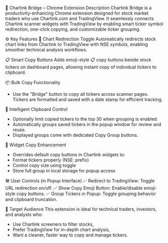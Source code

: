 🧩 Chartink Bridge – Chrome Extension Description
Chartink Bridge is a productivity-enhancing Chrome extension designed for stock market traders who use Chartink.com and TradingView. It seamlessly connects Chartink scanner widgets with TradingView by enabling smart ticker symbol redirection, one-click copying, and customizable ticker grouping.

⚙️ Key Features
🔁 Chart Redirection Toggle
Automatically redirects stock chart links from Chartink to TradingView with NSE symbols, enabling smoother technical analysis workflows.

📋 Smart Copy Buttons
Adds emoji-style 📋 copy buttons beside stock tickers on dashboard pages, allowing instant copy of individual tickers to clipboard.

📦 Bulk Copy Functionality
- Use the "Bridge" button to copy all tickers across scanner pages. Tickers are formatted and saved with a date stamp for efficient tracking.

🧠 Intelligent Clipboard Control
- Optionally limit copied tickers to the top 30 when grouping is enabled.
- Automatically groups saved tickers in the popup window for review and reuse.
- Displayed groups come with dedicated Copy Group buttons.

🧩 Widget Copy Enhancement
- Overrides default copy buttons in Chartink widgets to:
- Format tickers properly (NSE: prefix)
- Control copy size using toggle
- Store full group in local storage for popup access

🛠️ User Controls (in Popup Interface)
✅ Redirect to TradingView: Toggle URL redirection on/off.
✅ Show Copy Emoji Button: Enable/disable emoji-style copy buttons.
✅ Group Tickers in Popup: Toggle grouping behavior and clipboard truncation.

📌 Target Audience
This extension is ideal for technical traders, investors, and analysts who:
- Use Chartink screeners to filter stocks,
- Prefer TradingView for in-depth chart analysis,
- Want a cleaner, faster way to copy and manage tickers.
